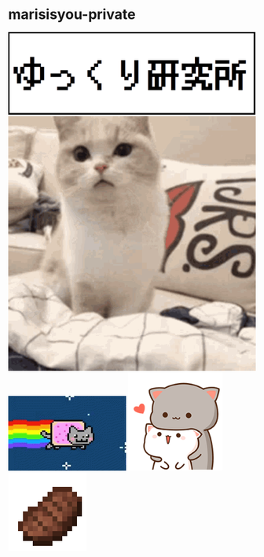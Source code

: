 # marisisyou-private
<img src="ゆっくり研究所2.png"><br>
<img src="mybc-cat-hug.gif">
<img src="nyan-cat-rainbow.gif">
<img src="pat-hug.gif">
<img src="steak.png">
